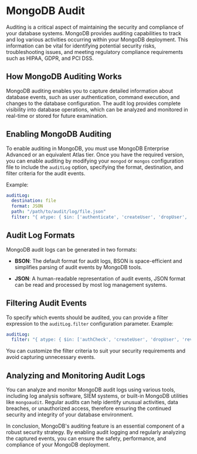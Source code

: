 # MongoDB Audit

Auditing is a critical aspect of maintaining the security and compliance of your database systems. MongoDB provides auditing capabilities to track and log various activities occurring within your MongoDB deployment. This information can be vital for identifying potential security risks, troubleshooting issues, and meeting regulatory compliance requirements such as HIPAA, GDPR, and PCI DSS.

## How MongoDB Auditing Works

MongoDB auditing enables you to capture detailed information about database events, such as user authentication, command execution, and changes to the database configuration. The audit log provides complete visibility into database operations, which can be analyzed and monitored in real-time or stored for future examination.

## Enabling MongoDB Auditing

To enable auditing in MongoDB, you must use MongoDB Enterprise Advanced or an equivalent Atlas tier. Once you have the required version, you can enable auditing by modifying your `mongod` or `mongos` configuration file to include the `auditLog` option, specifying the format, destination, and filter criteria for the audit events.

Example:
```yaml
auditLog:
  destination: file
  format: JSON
  path: "/path/to/audit/log/file.json"
  filter: "{ atype: { $in: ['authenticate', 'createUser', 'dropUser', 'revokeRolesFromUser'] }}"
```

## Audit Log Formats

MongoDB audit logs can be generated in two formats:

- **BSON**: The default format for audit logs, BSON is space-efficient and simplifies parsing of audit events by MongoDB tools.

- **JSON**: A human-readable representation of audit events, JSON format can be read and processed by most log management systems.

## Filtering Audit Events

To specify which events should be audited, you can provide a filter expression to the `auditLog.filter` configuration parameter.
Example:
```yaml
auditLog:
  filter: "{ atype: { $in: ['authCheck', 'createUser', 'dropUser', 'revokeRolesFromUser'] }}"
```

You can customize the filter criteria to suit your security requirements and avoid capturing unnecessary events.

## Analyzing and Monitoring Audit Logs

You can analyze and monitor MongoDB audit logs using various tools, including log analysis software, SIEM systems, or built-in MongoDB utilities like `mongoaudit`. Regular audits can help identify unusual activities, data breaches, or unauthorized access, therefore ensuring the continued security and integrity of your database environment.

In conclusion, MongoDB's auditing feature is an essential component of a robust security strategy. By enabling audit logging and regularly analyzing the captured events, you can ensure the safety, performance, and compliance of your MongoDB deployment.